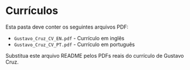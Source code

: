# Currículos

Esta pasta deve conter os seguintes arquivos PDF:

- `Gustavo_Cruz_CV_EN.pdf` - Currículo em inglês
- `Gustavo_Cruz_CV_PT.pdf` - Currículo em português

Substitua este arquivo README pelos PDFs reais do currículo de Gustavo Cruz.